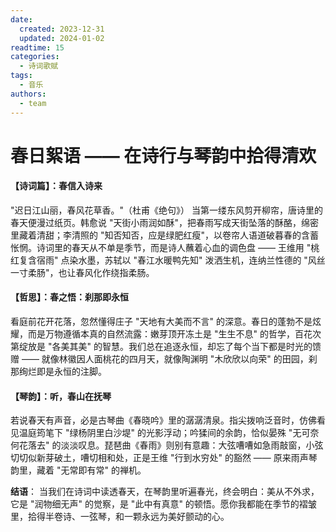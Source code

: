 ```yaml
---
date:
  created: 2023-12-31
  updated: 2024-01-02
readtime: 15
categories:
  - 诗词歌赋
tags:
  - 音乐
authors:
  - team
---
```


# 春日絮语 —— 在诗行与琴韵中拾得清欢

#### **【诗词篇】：春信入诗来**

"迟日江山丽，春风花草香。"（杜甫《绝句》）
当第一缕东风剪开柳帘，唐诗里的春天便漫过纸页。韩愈说 "天街小雨润如酥"，把春雨写成天街坠落的酥酪，绵密里藏着清甜；李清照的 "知否知否，应是绿肥红瘦"，以卷帘人语道破暮春的含蓄怅惘。诗词里的春天从不单是季节，而是诗人蘸着心血的调色盘 —— 王维用 "桃红复含宿雨" 点染水墨，苏轼以 "春江水暖鸭先知" 泼洒生机，连纳兰性德的 "风丝一寸柔肠"，也让春风化作绕指柔肠。

#### **【哲思】：春之悟：刹那即永恒**

看庭前花开花落，忽然懂得庄子 "天地有大美而不言" 的深意。春日的蓬勃不是炫耀，而是万物遵循本真的自然流露：嫩芽顶开冻土是 "生生不息" 的哲学，百花次第绽放是 "各美其美" 的智慧。我们总在追逐永恒，却忘了每个当下都是时光的馈赠 —— 就像林徽因人面桃花的四月天，就像陶渊明 "木欣欣以向荣" 的田园，刹那绚烂即是永恒的注脚。

#### **【琴韵】：听，春山在抚琴**

若说春天有声音，必是古琴曲《春晓吟》里的潺潺清泉。指尖拨响泛音时，仿佛看见温庭筠笔下 "绿杨阴里白沙堤" 的光影浮动；吟猱间的余韵，恰似晏殊 "无可奈何花落去" 的淡淡叹息。琵琶曲《春雨》则别有意趣：大弦嘈嘈如急雨敲窗，小弦切切似新芽破土，嘈切相和处，正是王维 "行到水穷处" 的豁然 —— 原来雨声琴韵里，藏着 "无常即有常" 的禅机。

**结语**：
当我们在诗词中读透春天，在琴韵里听遍春光，终会明白：美从不外求，它是 "润物细无声" 的觉察，是 "此中有真意" 的顿悟。愿你我都能在季节的褶皱里，拾得半卷诗、一弦琴，和一颗永远为美好颤动的心。
